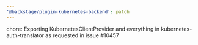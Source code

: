 ```yaml
---
'@backstage/plugin-kubernetes-backend': patch
---
```


chore: Exporting KubernetesClientProvider and everything in kubernetes-auth-translator as requested in issue #10457
